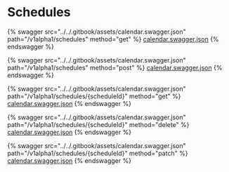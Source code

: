 # Schedules

{% swagger src="../../.gitbook/assets/calendar.swagger.json" path="/v1alpha1/schedules" method="get" %}
[calendar.swagger.json](../../.gitbook/assets/calendar.swagger.json)
{% endswagger %}

{% swagger src="../../.gitbook/assets/calendar.swagger.json" path="/v1alpha1/schedules" method="post" %}
[calendar.swagger.json](../../.gitbook/assets/calendar.swagger.json)
{% endswagger %}

{% swagger src="../../.gitbook/assets/calendar.swagger.json" path="/v1alpha1/schedules/{scheduleId}" method="get" %}
[calendar.swagger.json](../../.gitbook/assets/calendar.swagger.json)
{% endswagger %}

{% swagger src="../../.gitbook/assets/calendar.swagger.json" path="/v1alpha1/schedules/{scheduleId}" method="delete" %}
[calendar.swagger.json](../../.gitbook/assets/calendar.swagger.json)
{% endswagger %}

{% swagger src="../../.gitbook/assets/calendar.swagger.json" path="/v1alpha1/schedules/{scheduleId}" method="patch" %}
[calendar.swagger.json](../../.gitbook/assets/calendar.swagger.json)
{% endswagger %}
